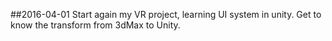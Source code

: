 ##2016-04-01
Start again my VR project, learning UI system in unity.
Get to know the transform from 3dMax to Unity.

